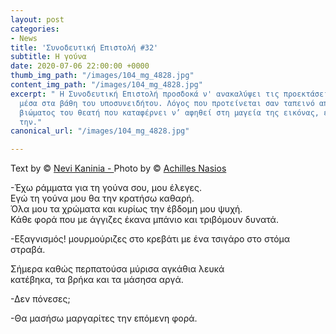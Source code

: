 ```yaml
---
layout: post
categories:
- News
title: 'Συνοδευτική Επιστολή #32'
subtitle: Η γούνα
date: 2020-07-06 22:00:00 +0000
thumb_img_path: "/images/104_mg_4828.jpg"
content_img_path: "/images/104_mg_4828.jpg"
excerpt: " Η Συνοδευτική Επιστολή προσδοκά ν' ανακαλύψει τις προεκτάσεις της εικόνας
  μέσα στα βάθη του υποσυνειδήτου. Λόγος που προτείνεται σαν ταπεινό απαύγασμα του
  βιώματος του θεατή που καταφέρνει ν’ αφηθεί στη μαγεία της εικόνας, επαναδημιουργώντας
  την."
canonical_url: "/images/104_mg_4828.jpg"

---
```

Text by © <a href="https://www.facebook.com/nevi.kaninia" target="blank">Nevi Kaninia - </a>Photo by © <a href="https://anikon.org/" target="blank">Achilles Nasios</a>

\-Έχω ράμματα για τη γούνα σου, μου έλεγες.  
Εγώ τη γούνα μου θα την κρατήσω καθαρή.  
Όλα μου τα χρώματα και κυρίως την έβδομη μου ψυχή.  
Κάθε φορά που με άγγιζες έκανα μπάνιο και τριβόμουν δυνατά.  

\-Εξαγνισμός! μουρμούριζες στο κρεβάτι με ένα τσιγάρο στο στόμα στραβά.

Σήμερα καθώς περπατούσα μύρισα αγκάθια λευκά  
κατέβηκα, τα βρήκα και τα μάσησα αργά.

\-Δεν πόνεσες;

\-Θα μασήσω μαργαρίτες την επόμενη φορά.